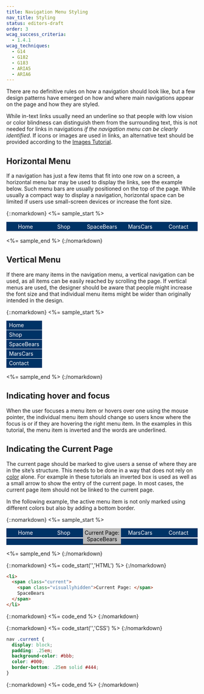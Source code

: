 ```yaml
---
title: Navigation Menu Styling
nav_title: Styling
status: editors-draft
order: 3
wcag_success_criteria:
  - 1.4.1
wcag_techniques:
  - G14
  - G182
  - G183
  - ARIA5
  - ARIA6
---
```


There are no definitive rules on how a navigation should look like, but a few design patterns have emerged on how and where main navigations appear on the page and how they are styled.

While in-text links usually need an underline so that people with low vision or color blindness can distinguish them from the surrounding text, this is not needed for links in navigations _if the navigation menu can be clearly identified_. If icons or images are used in links, an alternative text should be provided according to the [Images Tutorial](/images/functional.html).

## Horizontal Menu

If a navigation has just a few items that fit into one row on a screen, a horizontal menu bar may be used to display the links, see the example below. Such menu bars are usually positioned on the top of the page. While usually a compact way to display a navigation, horizontal space can be limited if users use small-screen devices or increase the font size.

{::nomarkdown}
<%= sample_start %>

<nav role="navigation" aria-label="Main Navigation" aria-presentation="true" id="samplenav">
    <ul>
        <li><a href="#samplenav">Home</a></li>
        <li><a href="#samplenav">Shop</a></li>
        <li><a href="#samplenav">SpaceBears</a></li>
        <li><a href="#samplenav">MarsCars</a></li>
        <li><a href="#samplenav">Contact</a></li>
    </ul>
</nav>

<style>
  #samplenav {
      display:table;
      width:100%;
  }
  #samplenav ul {
      margin: 0;
      padding: 0;
      display: table-row;
      background-color: #036;
      color: #fff;
  }
  #samplenav li {
      display:table-cell;
      width: 20%;
      text-align: center;
  }
  #samplenav a {
      display: block;
      padding: .25em;
      border-bottom: .25em solid #E8E8E8;
      color: #fff;
      text-decoration: none;
  }
  #samplenav a:hover,
  #samplenav a:focus {
    color: #036;
    background-color: #fff;
    text-decoration: underline;
  }
</style>

<%= sample_end %>
{:/nomarkdown}

## Vertical Menu

If there are many items in the navigation menu, a vertical navigation can be used, as all items can be easily reached by scrolling the page. If vertical menus are used, the designer should be aware that people might increase the font size and that individual menu items might be wider than originally intended in the design.

{::nomarkdown}
<%= sample_start %>

<nav role="navigation" aria-label="Main Navigation" aria-presentation="true" id="verticalnav">
    <ul>
        <li><a href="#samplenav">Home</a></li>
        <li><a href="#samplenav">Shop</a></li>
        <li><a href="#samplenav">SpaceBears</a></li>
        <li><a href="#samplenav">MarsCars</a></li>
        <li><a href="#samplenav">Contact</a></li>
    </ul>
</nav>

<style>
  #verticalnav {
      display:table;
  }
  #verticalnav ul {
      margin: 0;
      padding: 0;
      background-color: #036;
      color: #fff;
  }
  #verticalnav li {
      display:table-row;
      width: 20%;
      text-align: left;
  }
  #verticalnav a {
      display: block;
      padding: .25em .5em;
      color: #fff;
      border-bottom: 1px solid;
      text-decoration: none;
  }
  #verticalnav a:hover,
  #verticalnav a:focus {
    color: #036;
    background-color: #fff;
    text-decoration: underline;
  }
</style>

<%= sample_end %>
{:/nomarkdown}

## Indicating hover and focus

When the user focuses a menu item or hovers over one using the mouse pointer, the individual menu item should change so users know where the focus is or if they are hovering the right menu item. In the examples in this tutorial, the menu item is inverted and the words are underlined.

## Indicating the Current Page

The current page should be marked to give users a sense of where they are in the site’s structure. This needs to be done in a way that does not rely on [color](/fundamentals/color.html) alone. For example in these tutorials an inverted box is used as well as a small arrow to show the entry of the current page. In most cases, the current page item should not be linked to the current page.

In the following example, the active menu item is not only marked using different colors but also by adding a bottom border.

{::nomarkdown}
<%= sample_start %>

<nav role="navigation" aria-label="Main Navigation" aria-presentation="true" id="currentnav">
    <ul>
        <li><a href="#currentnav">Home</a></li>
        <li><a href="#currentnav">Shop</a></li>
        <li><span class="current"><span class="visuallyhidden">Current Page: </span>SpaceBears</span></li>
        <li><a href="#currentnav">MarsCars</a></li>
        <li><a href="#currentnav">Contact</a></li>
    </ul>
</nav>

<style>
  #currentnav {
      display:table;
      width:100%;
  }
  #currentnav ul {
      margin: 0;
      padding: 0;
      display: table-row;
      background-color: #036;
      color: #fff;
  }
  #currentnav li {
      display:table-cell;
      width: 20%;
      text-align: center;
  }
  #currentnav a,
  #currentnav .current {
      display: block;
      padding: .25em;
      border-bottom: .25em solid #E8E8E8;
  }
  #currentnav a {
      color: #fff;
      text-decoration: none;
  }
  #currentnav .current {
      background-color: #bbb;
      color: #000;
      border-color: #444;
  }
  #currentnav a:hover,
  #currentnav a:focus {
    color: #036;
    background-color: #fff;
    text-decoration: underline;
  }
</style>

<%= sample_end %>
{:/nomarkdown}

{::nomarkdown}
<%= code_start('','HTML') %>
{:/nomarkdown}

~~~ html
<li>
  <span class="current">
    <span class="visuallyhidden">Current Page: </span>
    SpaceBears
  </span>
</li>
~~~

{::nomarkdown}
<%= code_end %>
{:/nomarkdown}

{::nomarkdown}
<%= code_start('','CSS') %>
{:/nomarkdown}

~~~ css
nav .current {
  display: block;
  padding: .25em;
  background-color: #bbb;
  color: #000;
  border-bottom: .25em solid #444;
}
~~~

{::nomarkdown}
<%= code_end %>
{:/nomarkdown}
